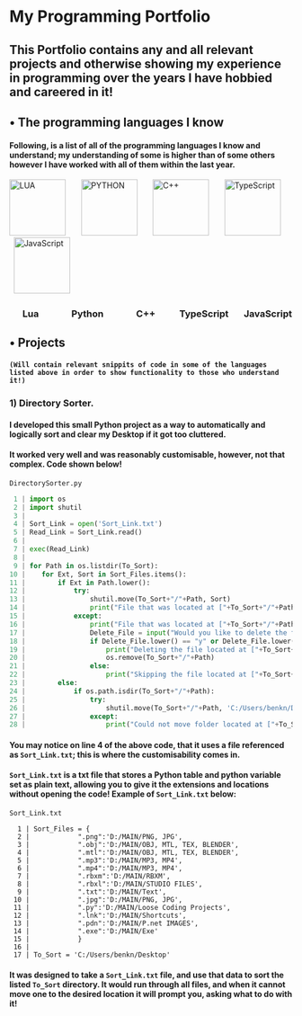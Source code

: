 # My Programming Portfolio

## This Portfolio contains any and all relevant projects and otherwise showing my experience in programming over the years I have hobbied and careered in it!

## • The programming languages I know
#### Following, is a list of all of the programming languages I know and understand; my understanding of some is higher than of some others however I have worked with all of them within the last year.
<img src="https://upload.wikimedia.org/wikipedia/commons/thumb/c/cf/Lua-Logo.svg/2048px-Lua-Logo.svg.png" alt="LUA" width="100"/> &nbsp; &nbsp; &nbsp; <img src="https://user-images.githubusercontent.com/60940670/184181684-364140f7-2c85-42fb-851b-9b228456e191.png" alt="PYTHON" width="100"/> &nbsp; &nbsp; &nbsp; <img src="https://upload.wikimedia.org/wikipedia/commons/thumb/1/18/ISO_C%2B%2B_Logo.svg/1200px-ISO_C%2B%2B_Logo.svg.png" alt="C++" width="100"/> &nbsp; &nbsp; &nbsp; <img src="https://upload.wikimedia.org/wikipedia/commons/thumb/4/4c/Typescript_logo_2020.svg/512px-Typescript_logo_2020.svg.png" alt="TypeScript" width="100"/> &nbsp; &nbsp; &nbsp; <img src="https://upload.wikimedia.org/wikipedia/commons/thumb/9/99/Unofficial_JavaScript_logo_2.svg/480px-Unofficial_JavaScript_logo_2.svg.png" alt="JavaScript" width="100"/>

### &nbsp;&nbsp;&nbsp;&nbsp;&nbsp;&nbsp;Lua&nbsp;&nbsp;&nbsp;&nbsp;&nbsp;&nbsp;&nbsp;&nbsp;&nbsp;&nbsp;&nbsp;&nbsp;&nbsp;&nbsp;&nbsp;Python&nbsp;&nbsp;&nbsp;&nbsp;&nbsp;&nbsp;&nbsp;&nbsp;&nbsp;&nbsp;&nbsp;&nbsp;&nbsp;&nbsp;&nbsp;C++&nbsp;&nbsp;&nbsp;&nbsp;&nbsp;&nbsp;&nbsp;&nbsp;&nbsp;&nbsp;&nbsp;TypeScript&nbsp;&nbsp;&nbsp;&nbsp;&nbsp;&nbsp;&nbsp;JavaScript

## • Projects
#### ``(Will contain relevant snippits of code in some of the languages listed above in order to show functionality to those who understand it!)``
### 1) Directory Sorter.
#### I developed this small Python project as a way to automatically and logically sort and clear my Desktop if it got too cluttered.
#### It worked very well and was reasonably customisable, however, not that complex. Code shown below!
``DirectorySorter.py``
```python
 1 | import os
 2 | import shutil
 3 |
 4 | Sort_Link = open('Sort_Link.txt')
 5 | Read_Link = Sort_Link.read()
 6 |
 7 | exec(Read_Link)
 8 |
 9 | for Path in os.listdir(To_Sort):
10 |    for Ext, Sort in Sort_Files.items():
11 |        if Ext in Path.lower():
12 |            try:
13 |                shutil.move(To_Sort+"/"+Path, Sort)
14 |                print("File that was located at ["+To_Sort+"/"+Path+"] is now located at ["+Sort+"] because it had '"+Ext+"' in it")
15 |            except:
16 |                print("File that was located at ["+To_Sort+"/"+Path+"] could not be relocated to ["+Sort+"] because it errored")
17 |                Delete_File = input("Would you like to delete the file located at ["+Path+"] ?: ")
18 |                if Delete_File.lower() == "y" or Delete_File.lower() == "yes":
19 |                    print("Deleting the file located at ["+To_Sort+"/"+Path+"]")
20 |                    os.remove(To_Sort+"/"+Path)
21 |                else:
22 |                    print("Skipping the file located at ["+To_Sort+"/"+Path+"]")
23 |        else:
24 |            if os.path.isdir(To_Sort+"/"+Path):
25 |                try:
26 |                    shutil.move(To_Sort+"/"+Path, 'C:/Users/benkn/Desktop/MAIN/Loose Folders')
27 |                except:
28 |                    print("Could not move folder located at ["+To_Sort+"/"+Path+"] to Loose Folders")
```

#### You may notice on line 4 of the above code, that it uses a file referenced as ``Sort_Link.txt``; this is where the customisability comes in.

#### ``Sort_Link.txt`` is a txt file that stores a Python table and python variable set as plain text, allowing you to give it the extensions and locations without opening the code! Example of ``Sort_Link.txt`` below:

``Sort_Link.txt``
```
  1 | Sort_Files = {
  2 |            ".png":'D:/MAIN/PNG, JPG',
  3 |            ".obj":'D:/MAIN/OBJ, MTL, TEX, BLENDER',
  4 |            ".mtl":'D:/MAIN/OBJ, MTL, TEX, BLENDER',
  5 |            ".mp3":'D:/MAIN/MP3, MP4',
  6 |            ".mp4":'D:/MAIN/MP3, MP4',
  7 |            ".rbxm":'D:/MAIN/RBXM',
  8 |            ".rbxl":'D:/MAIN/STUDIO FILES',
  9 |            ".txt":'D:/MAIN/Text',
 10 |            ".jpg":'D:/MAIN/PNG, JPG',
 11 |            ".py":'D:/MAIN/Loose Coding Projects',
 12 |            ".lnk":'D:/MAIN/Shortcuts',
 13 |            ".pdn":'D:/MAIN/P.net IMAGES',
 14 |            ".exe":'D:/MAIN/Exe'
 15 |            }
 16 |
 17 | To_Sort = 'C:/Users/benkn/Desktop'
```

#### It was designed to take a ``Sort_Link.txt`` file, and use that data to sort the listed ``To_Sort`` directory. It would run through all files, and when it cannot move one to the desired location it will prompt you, asking what to do with it!

